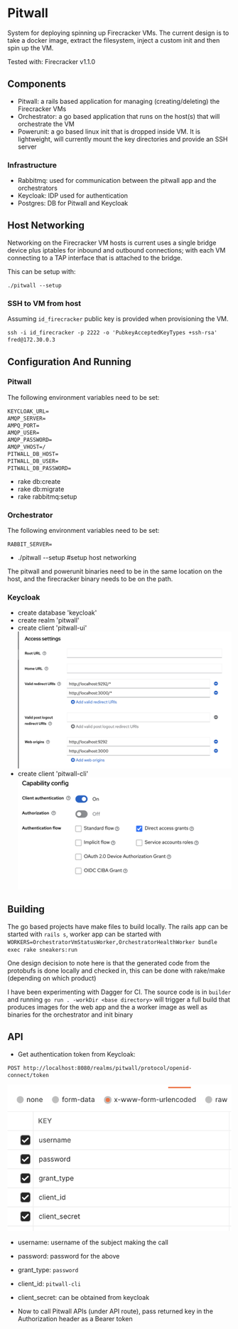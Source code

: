 # Pitwall

System for deploying spinning up Firecracker VMs.  The current design is to take a docker image, extract the filesystem, inject a custom init and then spin up the VM.

Tested with: Firecracker v1.1.0

## Components
- Pitwall: a rails based application for managing (creating/deleting) the Firecracker VMs
- Orchestrator: a go based application that runs on the host(s) that will orchestrate the VM
- Powerunit: a go based linux init that is dropped inside VM.  It is lightweight, will currently mount the key directories and provide an SSH server

### Infrastructure
- Rabbitmq: used for communication between the pitwall app and the orchestrators
- Keycloak: IDP used for authentication
- Postgres: DB for Pitwall and Keycloak

## Host Networking
Networking on the Firecracker VM hosts is current uses a single bridge device plus iptables for inbound and outbound connections; with each VM connecting to a TAP interface that is attached to the bridge.

This can be setup with:
```
./pitwall --setup
```

### SSH to VM from host
Assuming `id_firecracker` public key is provided when provisioning the VM.

```
ssh -i id_firecracker -p 2222 -o 'PubkeyAcceptedKeyTypes +ssh-rsa' fred@172.30.0.3
```

## Configuration And Running
### Pitwall 
The following environment variables need to be set:
```
KEYCLOAK_URL=
AMQP_SERVER=
AMPQ_PORT=
AMQP_USER=
AMQP_PASSWORD=
AMQP_VHOST=/
PITWALL_DB_HOST=
PITWALL_DB_USER=
PITWALL_DB_PASSWORD=
```
- rake db:create
- rake db:migrate
- rake rabbitmq:setup

### Orchestrator 
The following environment variables need to be set:
```
RABBIT_SERVER=
```
- ./pitwall --setup #setup host networking

The pitwall and powerunit binaries need to be in the same location on the host, and the firecracker binary needs to be on the path.

### Keycloak
 - create database 'keycloak' 
 - create realm 'pitwall'
 - create client 'pitwall-ui'
 ![image](images/pitwall-ui.png)
 - create client 'pitwall-cli'
  ![image](images/pitwall-cli.png)

  ## Building
  The go based projects have make files to build locally.  The rails app can be started with `rails s`, worker app can be started with ` WORKERS=OrchestratorVmStatusWorker,OrchestratorHealthWorker bundle exec rake sneakers:run`

  One design decision to note here is that the generated code from the protobufs is done locally and checked in, this can be done with rake/make (depending on which product)

  I have been experimenting with Dagger for CI.  The source code is in `builder` and running `go run . -workDir <base directory>` will trigger a full build that produces images for the web app and the a worker image as well as binaries for the orchestrator and init binary

  ## API
  - Get authentication token from Keycloak: 
  ```
 POST http://localhost:8080/realms/pitwall/protocol/openid-connect/token
  ```
![image](images/api-body.png)
- username: username of the subject making the call
- password: password for the above
- grant_type: `password`
- client_id: `pitwall-cli`
- client_secret: can be obtained from keycloak

- Now to call Pitwall APIs (under API route), pass returned key in the Authorization header as a Bearer token
